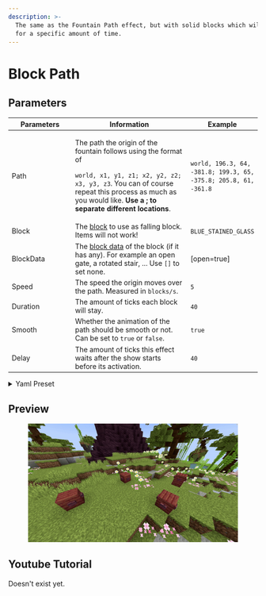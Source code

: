 ```yaml
---
description: >-
  The same as the Fountain Path effect, but with solid blocks which will stay
  for a specific amount of time.
---
```


# Block Path

## Parameters

<table><thead><tr><th width="153.33333333333331">Parameters</th><th width="375">Information</th><th>Example</th></tr></thead><tbody><tr><td>Path</td><td><p>The path the origin of the fountain follows using the format of </p><p><code>world, x1, y1, z1; x2, y2, z2; x3, y3, z3</code>. You can of course repeat this process as much as you would like. <strong>Use a ; to separate different locations</strong>.</p></td><td><code>world, 196.3, 64, -381.8; 199.3, 65, -375.8; 205.8, 61, -361.8</code></td></tr><tr><td>Block</td><td>The <a href="https://hub.spigotmc.org/javadocs/bukkit/org/bukkit/Material.html">block</a> to use as falling block. Items will not work!</td><td><code>BLUE_STAINED_GLASS</code></td></tr><tr><td>BlockData</td><td>The <a href="https://minecraft.wiki/w/Block_states">block data</a> of the block (if it has any). For example an open gate, a rotated stair, ... Use <code>[]</code> to set none.</td><td>[open=true]</td></tr><tr><td>Speed</td><td>The speed the origin moves over the path. Measured in <code>blocks/s</code>.</td><td><code>5</code></td></tr><tr><td>Duration</td><td>The amount of ticks each block will stay.</td><td><code>40</code></td></tr><tr><td>Smooth</td><td>Whether the animation of the path should be smooth or not. Can be set to <code>true</code> or <code>false</code>.</td><td><code>true</code></td></tr><tr><td>Delay</td><td>The amount of ticks this effect waits after the show starts before its activation.</td><td><code>40</code></td></tr></tbody></table>

<details>

<summary>Yaml Preset</summary>

{% code lineNumbers="true" %}
```yaml
'1':
  Type: BLOCK_PATH
  Path: 'world, 0, 0, 0; 3, 3, 3' 
  Block: BLUE_STAINED_GLASS
  BlockData: []
  Speed: 1
  Duration: 40
  Smooth: true
  Delay: 0
```
{% endcode %}

</details>

## Preview

<figure><img src="../../.gitbook/assets/block_path.gif" alt=""><figcaption></figcaption></figure>

## Youtube Tutorial

Doesn't exist yet.
